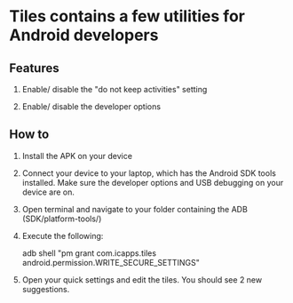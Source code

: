 # Tiles contains a few utilities for Android developers

## Features

1) Enable/ disable the "do not keep activities" setting

2) Enable/ disable the developer options

## How to

1) Install the APK on your device

2) Connect your device to your laptop, which has the Android SDK tools installed. Make sure the developer options and USB debugging on your device are on.

3) Open terminal and navigate to your folder containing the ADB (SDK/platform-tools/)

4) Execute the following:


    adb shell "pm grant com.icapps.tiles android.permission.WRITE_SECURE_SETTINGS"

5) Open your quick settings and edit the tiles. You should see 2 new suggestions.
